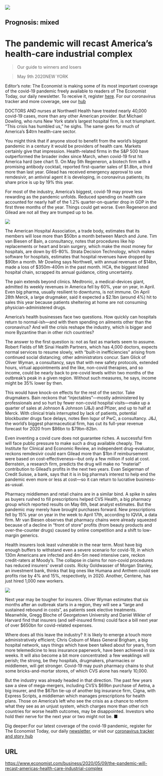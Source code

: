 ![](./images/20200509_WBD001_0.jpg)

## Prognosis: mixed

# The pandemic will recast America’s health-care industrial complex

> Our guide to winners and losers

> May 9th 2020NEW YORK

Editor’s note: The Economist is making some of its most important coverage of the covid-19 pandemic freely available to readers of The Economist Today, our daily newsletter. To receive it, register [here](https://www.economist.com//newslettersignup). For our coronavirus tracker and more coverage, see our [hub](https://www.economist.com//coronavirus)

DOCTORS AND nurses at Northwell Health have treated nearly 40,000 covid-19 cases, more than any other American provider. But Michael Dowling, who runs New York state’s largest hospital firm, is not triumphant. “This crisis has humbled us,” he sighs. The same goes for much of America’s $4trn health-care sector.

You might think that if anyone stood to benefit from the world’s biggest pandemic in a century it would be providers of health care. Markets certainly give that impression. Health-related firms in the S&P 500 have outperformed the broader index since March, when covid-19 first hit America hard (see chart 1). On May 5th Regeneron, a biotech firm with a promising antibody cocktail, reported first-quarter sales of $1.8bn, a third more than last year. Gilead has received emergency approval to use remdesivir, an antiviral agent it is developing, in coronavirus patients; its share price is up by 19% this year.

For most of the industry, America’s biggest, covid-19 may prove less rewarding as the pandemic unfolds. Reduced spending on health care accounted for nearly half of the 1.2% quarter-on-quarter drop in GDP in the first three months of the year. Things could get worse. Even Regeneron and Gilead are not all they are trumped up to be.

![](./images/20200509_WBC452.png)

The American Hospital Association, a trade body, estimates that its members will lose more than $50bn a month between March and June. Tim van Biesen of Bain, a consultancy, notes that procedures like hip replacements or heart and brain surgery, which make the most money for hospitals, are down by 65-80%. Strata Decision Technology, which makes software for hospitals, estimates that hospital revenues have dropped by $90bn a month. Mr Dowling says Northwell, with annual revenues of $14bn, made a loss of $350m-400m in the past month. HCA, the biggest listed hospital chain, scrapped its annual guidance, citing uncertainty.

The pain extends beyond clinics. Medtronic, a medical-devices giant, admitted its weekly revenues in America fell by 60%, year on year, in April. Even big pharma, usually resilient to downturns, is not immune. On April 28th Merck, a large drugmaker, said it expected a $2.1bn (around 4%) hit to sales this year because patients sheltering at home are not consuming physician-administered drugs.

America’s health businesses face two questions. How quickly can hospitals return to normal-ish—and with them spending on ailments other than the coronavirus? And will the crisis reshape the industry, which is bigger and more Byzantine than in other rich countries?

The answer to the first question is: not as fast as markets seem to assume. Robert Fields of Mt Sinai Health Partners, which has 4,000 doctors, expects normal services to resume slowly, with “built-in inefficiencies” arising from continued social distancing; other administrators concur. Sam Glick of Oliver Wyman, a consultancy, says that with new safety protocols, extended hours, virtual appointments and the like, non-covid therapies, and so income, could be nearly back to pre-covid levels within two months of the outbreak’s peak in a given region. Without such measures, he says, income might be 35% lower by then.

This would have knock-on effects for the rest of the sector. Take drugmakers. Bain reckons that “injectables”—mostly administered by professionals and so hurt by fewer non-covid hospital visits—make up a quarter of sales at Johnson & Johnson (J&J) and Pfizer, and up to half at Merck. With clinical trials interrupted by lack of patients, potential blockbuster drugs face delays, notes Ben Isgur of PwC, a consultancy. J&J, the world’s biggest pharmaceutical firm, has cut its full-year revenue forecast for 2020 from $86bn to $79bn-82bn.

Even inventing a covid cure does not guarantee riches. A successful firm will face public pressure to make such a drug available cheaply. The Institute for Clinical and Economic Review, an independent drug-evaluator, reckons remdesivir could earn Gilead more than $1bn if reimbursement were based on cost-effectiveness—but only a few million if sold at cost. Bernstein, a research firm, predicts the drug will make no “material” contribution to Gilead’s profits in the next two years. Evan Seigerman of Credit Suisse, a bank, says that it is in big pharma’s interest to help end the pandemic even more or less at cost—so it can return to lucrative business-as-usual.

Pharmacy middlemen and retail chains are in a similar bind. A spike in sales as buyers rushed to fill prescriptions helped CVS Health, a big pharmacy group which reported results on May 6th, beat analyst estimates. But the pandemic may merely have brought purchases forward. New prescriptions fell by 15% year on year in the week to April 17th, according to IQVIA, a data firm. Mr van Biesen observes that pharmacy chains were already squeezed because of a decline in “front of store” profits (from beauty products and over-the-counter drugs) caused by online competition and a shift to low-margin generics.

Health insurers look least vulnerable in the near term. Most have big enough buffers to withstand even a severe scenario for covid-19, in which 130m Americans are infected and 4m-5m need intensive care, reckon credit-raters at Moody’s. The collapse in claims for non-covid procedures has reduced insurers’ overall costs. Ricky Goldwasser of Morgan Stanley, an investment bank, thinks that big ones like Humana and Anthem could see profits rise by 4% and 15%, respectively, in 2020. Another, Centene, has just hired 1,000 new workers.

![](./images/20200509_WBC510.png)

Next year may be tougher for insurers. Oliver Wyman estimates that six months after an outbreak starts in a region, they will see a “large and sustained rebound in costs”, as patients seek elective treatments. Meanwhile, Gregg Bloche of Georgetown University and Daniel Wikler of Harvard find that insurers (and self-insured firms) could face a bill next year of over $650bn for covid-related expenses.

Where does all this leave the industry? It is likely to emerge a touch more administratively efficient; Chris Coburn of Mass General Brigham, a big hospital network, says things which have been talked about for years, from more telemedicine to less insurance paperwork, have been achieved in six weeks. It will also become a bit more concentrated: a few weaklings will perish; the strong, be they hospitals, drugmakers, pharmacies or middlemen, will get stronger. Covid-19 may push pharmacy chains to shut some bricks-and-mortar stores, of which CVS alone has nearly 10,000.

But the industry was already headed in that direction. The past few years saw a slew of mega-mergers, including CVS’s $69bn purchase of Aetna, a big insurer, and the $67bn tie-up of another big insurance firm, Cigna, with Express Scripts, a middleman which manages prescriptions for health plans. Those on America’s left who see the crisis as a chance to reform what they see as an unjust system, which charges more than other rich countries for worse health outcomes, may be disappointed. Investors who hold their nerve for the next year or two might not be. ■

Dig deeper:For our latest coverage of the covid-19 pandemic, register for The Economist Today, our daily [newsletter](https://www.economist.com//newslettersignup), or visit our [coronavirus tracker and story hub](https://www.economist.com//coronavirus)

## URL

https://www.economist.com/business/2020/05/09/the-pandemic-will-recast-americas-health-care-industrial-complex
